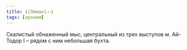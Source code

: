 ```yaml
---
title: ⦗[Лиман]⒯⦘
tags: [ороним]
---
```


Скалистый обнаженный мыс, центральный из трех выступов м. Ай-Тодор I – рядом с
ним небольшая бухта.
